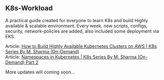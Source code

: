 ## K8s-Workload
A practical guide created for everyone to learn K8s and build Highly available & scalable environment. Every week, new scripts, configs, security, network-policies are added, also included some deployment via EKS.

Article: [How to Build Highly Available Kubernetes Clusters on AWS | K8s Series By M. Sharma (On-Demand)](https://imoisharma.medium.com/how-to-build-highly-available-kubernetes-clusters-on-aws-k8s-series-by-m-sharma-on-demand-7adb206c3a9?source=your_stories_page-------------------------------------) <br>
Article: [Namespaces in Kubernetes | K8s Series By M. Sharma (On-Demand) Part 2](https://imoisharma.medium.com/namespaces-in-kubernetes-k8s-series-by-m-sharma-on-demand-part-2-65e455b846a0)

More updates will coming soon...
